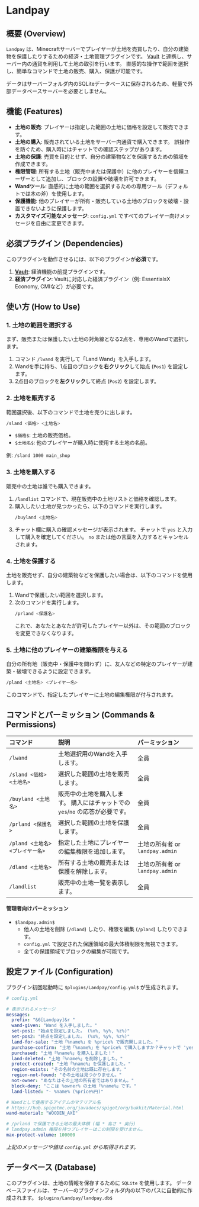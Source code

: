 
# Landpay

## 概要 (Overview)

`Landpay` は、Minecraftサーバーでプレイヤーが土地を売買したり、自分の建築物を保護したりするための経済・土地管理プラグインです。
[Vault](https://www.spigotmc.org/resources/vault.34315/) と連携し、サーバー内の通貨を利用して土地の取引を行います。 直感的な操作で範囲を選択し、簡単なコマンドで土地の販売、購入、保護が可能です。

データはサーバーフォルダ内のSQLiteデータベースに保存されるため、軽量で外部データベースサーバーを必要としません。

## 機能 (Features)

  * **土地の販売**: プレイヤーは指定した範囲の土地に価格を設定して販売できます。
  * **土地の購入**: 販売されている土地をサーバー内通貨で購入できます。 誤操作を防ぐため、購入時にはチャットでの確認ステップがあります。
  * **土地の保護**: 売買を目的とせず、自分の建築物などを保護するための領域を作成できます。
  * **権限管理**: 所有する土地（販売中または保護中）に他のプレイヤーを信頼ユーザーとして追加し、ブロックの設置や破壊を許可できます。
  * **Wandツール**: 直感的に土地の範囲を選択するための専用ツール（デフォルトでは木の斧）を使用します。
  * **保護機能**: 他のプレイヤーが所有・販売している土地のブロックを破壊・設置できないように保護します。
  * **カスタマイズ可能なメッセージ**: `config.yml` ですべてのプレイヤー向けメッセージを自由に変更できます。

## 必須プラグイン (Dependencies)

このプラグインを動作させるには、以下のプラグインが**必須**です。

1.  **[Vault](https://www.spigotmc.org/resources/vault.34315/)**: 経済機能の前提プラグインです。
2.  **経済プラグイン**: Vaultに対応した経済プラグイン（例: EssentialsX Economy, CMIなど）が必要です。

## 使い方 (How to Use)

### 1\. 土地の範囲を選択する

まず、販売または保護したい土地の対角線となる2点を、専用のWandで選択します。

1.  コマンド `/lwand` を実行して「Land Wand」を入手します。
2.  Wandを手に持ち、1点目のブロックを**右クリック**して始点 (`Pos1`) を設定します。
3.  2点目のブロックを**左クリック**して終点 (`Pos2`) を設定します。

### 2\. 土地を販売する

範囲選択後、以下のコマンドで土地を売りに出します。

```bash
/sland <価格> <土地名>
```

  * `$価格$`: 土地の販売価格。
  * `$土地名$`: 他のプレイヤーが購入時に使用する土地の名前。

例: `/sland 1000 main_shop`

### 3\. 土地を購入する

販売中の土地は誰でも購入できます。

1.  `/landlist` コマンドで、現在販売中の土地リストと価格を確認します。
2.  購入したい土地が見つかったら、以下のコマンドを実行します。
    ```bash
    /buyland <土地名>
    ```
3.  チャット欄に購入の確認メッセージが表示されます。 チャットで `yes` と入力して購入を確定してください。 `no` または他の言葉を入力するとキャンセルされます。

### 4\. 土地を保護する

土地を販売せず、自分の建築物などを保護したい場合は、以下のコマンドを使用します。

1.  Wandで保護したい範囲を選択します。
2.  次のコマンドを実行します。
    ```bash
    /prland <保護名>
    ```
    これで、あなたとあなたが許可したプレイヤー以外は、その範囲のブロックを変更できなくなります。

### 5\. 土地に他のプレイヤーの建築権限を与える

自分の所有地（販売中・保護中を問わず）に、友人などの特定のプレイヤーが建築・破壊できるように設定できます。

```bash
/pland <土地名> <プレイヤー名>
```

このコマンドで、指定したプレイヤーに土地の編集権限が付与されます。

## コマンドとパーミッション (Commands & Permissions)

| コマンド | 説明 | パーミッション |
| :--- | :--- | :--- |
| `/lwand` | 土地選択用のWandを入手します。 | 全員 |
| `/sland <価格> <土地名>` | 選択した範囲の土地を販売します。 | 全員 |
| `/buyland <土地名>` | 販売中の土地を購入します。 購入にはチャットでの `yes`/`no` の応答が必要です。 | 全員 |
| `/prland <保護名>` | 選択した範囲の土地を保護します。 | 全員 |
| `/pland <土地名> <プレイヤー名>` | 指定した土地にプレイヤーの編集権限を追加します。 | 土地の所有者 or `landpay.admin` |
| `/dland <土地名>` | 所有する土地の販売または保護を解除します。 | 土地の所有者 or `landpay.admin` |
| `/landlist` | 販売中の土地一覧を表示します。 | 全員 |

#### 管理者向けパーミッション

  * `$landpay.admin$`
      * 他人の土地を削除 (`/dland`) したり、権限を編集 (`/pland`) したりできます。
      * `config.yml` で設定された保護領域の最大体積制限を無視できます。
      * 全ての保護領域でブロックの編集が可能です。

## 設定ファイル (Configuration)

プラグイン初回起動時に `$plugins/Landpay/config.yml$` が生成されます。

```yaml
# config.yml

# 表示されるメッセージ
messages:
  prefix: "&6[Landpay]&r "
  wand-given: "Wand を入手しました。"
  set-pos1: "始点を設定しました。 (%x%, %y%, %z%)"
  set-pos2: "終点を設定しました。 (%x%, %y%, %z%)"
  land-for-sale: "土地「%name%」を %price% で販売開しました。"
  purchase-confirm: "土地「%name%」を %price% で購入しますか？チャットで 'yes' と入力してください。"
  purchased: "土地「%name%」を購入しました！"
  land-deleted: "土地「%name%」を削除しました。"
  protect-created: "土地「%name%」を保護しました。"
  region-exists: "その名前の土地は既に存在します。"
  region-not-found: "その土地は見つかりません。"
  not-owner: "あなたはその土地の所有者ではありません。"
  block-deny: "ここは %owner% の土地「%name%」です。"
  land-listed: "- %name% (%price%円)"

# Wandとして使用するアイテムのマテリアル名
# https://hub.spigotmc.org/javadocs/spigot/org/bukkit/Material.html
wand-material: "WOODEN_AXE"

# /prland で保護できる土地の最大体積 (幅 * 高さ * 奥行)
# landpay.admin 権限を持つプレイヤーはこの制限を受けません。
max-protect-volume: 100000
```

*上記のメッセージや値は `config.yml` から取得されます。*

## データベース (Database)

このプラグインは、土地の情報を保存するために `SQLite` を使用します。 データベースファイルは、サーバーのプラグインフォルダ内の以下のパスに自動的に作成されます。
`$plugins/Landpay/landpay.db$`
